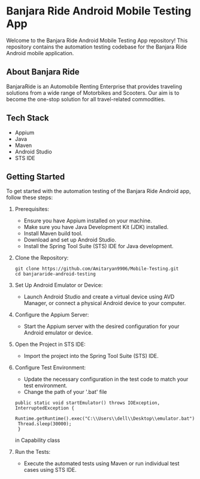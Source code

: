 

# Banjara Ride Android Mobile Testing App

Welcome to the Banjara Ride Android Mobile Testing App repository! This repository contains the automation testing codebase for the Banjara Ride Android mobile application.

## About Banjara Ride

BanjaraRide is an Automobile Renting Enterprise that provides traveling solutions from a wide range of Motorbikes and Scooters. Our aim is to become the one-stop solution for all travel-related commodities.

## Tech Stack

- Appium
- Java
- Maven
- Android Studio
- STS IDE

## Getting Started

To get started with the automation testing of the Banjara Ride Android app, follow these steps:

1. Prerequisites:
   - Ensure you have Appium installed on your machine.
   - Make sure you have Java Development Kit (JDK) installed.
   - Install Maven build tool.
   - Download and set up Android Studio.
   - Install the Spring Tool Suite (STS) IDE for Java development.

2. Clone the Repository:
   ```
   git clone https://github.com/Amitaryan9906/Mobile-Testing.git
   cd banjararide-android-testing
   ```

3. Set Up Android Emulator or Device:
   * Launch Android Studio and create a virtual device using AVD Manager, or connect a     physical Android device to your computer.

4. Configure the Appium Server:
   - Start the Appium server with the desired configuration for your Android emulator or device.

5. Open the Project in STS IDE:
   - Import the project into the Spring Tool Suite (STS) IDE.

6. Configure Test Environment:
   - Update the necessary configuration in the test code to match your test environment.
   - Change the path of your '.bat' file
   ```
   public static void startEmulator() throws IOException, InterruptedException {
    Runtime.getRuntime().exec("C:\\Users\\dell\\Desktop\\emulator.bat");
    Thread.sleep(30000);
	}
	```
   in Capability class

7. Run the Tests:
   - Execute the automated tests using Maven or run individual test cases using STS IDE.

